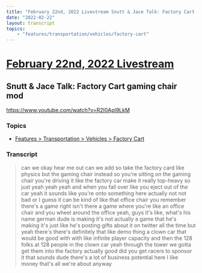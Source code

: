 ```yaml
---
title: "February 22nd, 2022 Livestream Snutt & Jace Talk: Factory Cart gaming chair mod"
date: "2022-02-22"
layout: transcript
topics:
    - "features/transportation/vehicles/factory-cart"
---
```

# [February 22nd, 2022 Livestream](../2022-02-22.md)
## Snutt & Jace Talk: Factory Cart gaming chair mod
https://www.youtube.com/watch?v=R2l0Apl9LkM

### Topics
* [Features > Transportation > Vehicles > Factory Cart](../topics/features/transportation/vehicles/factory-cart.md)

### Transcript

> can we okay hear me out can we add so take the factory card like physics but the gaming chair instead so you're sitting on the gaming chair you're driving it like the factory car make it really top-heavy so just yeah yeah yeah and when you fall over like you eject out of the car yeah it sounds like you're onto something here actually not not bad or I guess it can be kind of like that office chair you remember there's a game right isn't there a game where you're like an office chair and you wheel around the office yeah, guys it's like, what's his name german dude is making it's not actually a game that he's making it's just like he's posting gifts about it on twitter all the time but yeah there's there's definitely that like demo thing a clown car that would be good with with like infinite player capacity and then the 128 folks at 128 people in the clown car yeah through the tower we gotta get them into the factory actually good did you get racers to sponsor it that sounds dude there's a lot of business potential here I like money that's all we're about anyway
